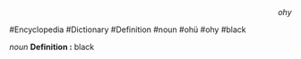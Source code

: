 
<div align="right"><i>ohy</i></div>

#Encyclopedia #Dictionary #Definition #noun #ohü #ohy #black

*noun*
**Definition :** black